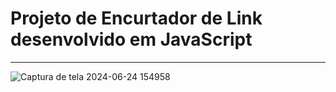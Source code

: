 # Projeto de Encurtador de Link desenvolvido em JavaScript

---

![Captura de tela 2024-06-24 154958](https://github.com/DevZank/UrlShortner_JavaScript/assets/111926496/ee4c1b71-42eb-46c1-80b3-68b5adaf4df8)
